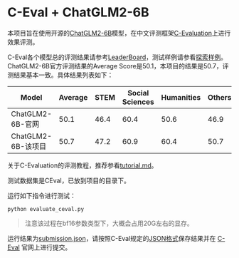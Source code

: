 # C-Eval + ChatGLM2-6B
本项目旨在使用开源的[ChatGLM2-6B](https://github.com/THUDM/ChatGLM2-6B/tree/main)模型，在中文评测框架[C-Evaluation](https://cevalbenchmark.com/)上进行效果评测。

C-Eval各个模型总的评测结果请参考[LeaderBoard](https://cevalbenchmark.com/static/leaderboard.html)，测试样例请参看[探索样例](https://cevalbenchmark.com/static/explore.html)。ChatGLM2-6B官方评测结果的Average Score是50.1，本项目的结果是50.7，评测结果基本一致。具体结果列表如下：

|  Model  | Average  | STEM | Social  Sciences | Humanities |  Others |  
|  ----  | ----  | ----  |----  |----  |----  |
| ChatGLM2-6B-官网  | 50.1 | 46.4 | 60.4 | 50.6 | 46.9 |
| ChatGLM2-6B-该项目  | 50.7 | 47.2 | 60.9 | 60.4 | 50.7 | 47.8 |


关于C-Evaluation的评测教程，推荐参看[tutorial.md](https://github.com/zlpure/CEval/blob/main/tutorial.md)。

测试数据集是CEval，已放到项目的目录下。

运行如下指令进行测试：
```shell
python evaluate_ceval.py
```

> 注意该过程在bf16参数类型下，大概会占用20G左右的显存。

运行结果为[submission.json](https://github.com/zlpure/CEval/blob/main/submission.json)，请按照C-Eval规定的[JSON格式](https://github.com/SJTU-LIT/ceval/blob/main/submission_example.json)保存结果并在 [C-Eval](https://cevalbenchmark.com/) 官网上进行提交。
